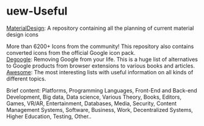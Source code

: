 # uew-Useful
[MaterialDesign](https://github.com/Templarian/MaterialDesign): 
A repository containing all the planning of current material design icons

More than 6200+ Icons from the community!
This repository also contains converted icons from the official Google icon pack.<br />
[Degoogle](https://github.com/tycrek/degoogle):
Removing Google from your life. 
This is a huge list of alternatives to Google products from browser extensions to various books and articles.<br />
[Awesome](https://github.com/sindresorhus/awesome):
The most interesting lists with useful information on all kinds of different topics.

Brief content:
Platforms, Programming Languages, Front-End and Back-end Development, Big data, Data science, Various Theory, Books, Editors, Games, VR/AR, Entertainment, Databases, Media, Security, Content Management Systems, Software, Business, Work, Decentralized Systems, Higher Education, Testing, Other..
